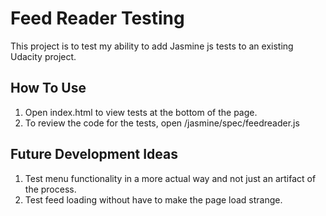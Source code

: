 # Feed Reader Testing

This project is to test my ability to add Jasmine js tests to an existing Udacity project.

## How To Use

1. Open index.html to view tests at the bottom of the page.
2. To review the code for the tests, open /jasmine/spec/feedreader.js

## Future Development Ideas
1. Test menu functionality in a more actual way and not just an artifact of the process.
2. Test feed loading without have to make the page load strange.
